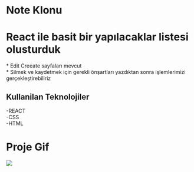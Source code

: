# Note Klonu

<h1>React ile basit bir yapılacaklar listesi olusturduk </h1>

<p>
  * Edit Creeate sayfaları mevcut<br>
  * Silmek ve kaydetmek için gerekli önşartları yazdıktan sonra işlemlerimizi gerçekleştirebiliriz<br>

</p>

<h2>Kullanilan Teknolojiler</h2>

-REACT<br>
-CSS <br>
-HTML <br>

<h1>Proje Gif</h1>

<img src="./public/reacts.gif">
